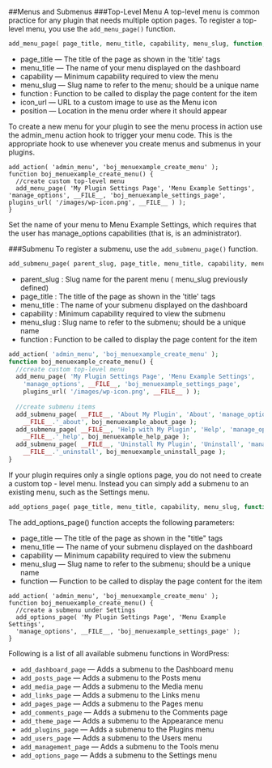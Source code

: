 ##Menus and Submenus
###Top-Level Menu
A top-level menu is common practice for any plugin that needs multiple option pages. To register a top-level menu, you use the ```add_menu_page()``` function.
```php
add_menu_page( page_title, menu_title, capability, menu_slug, function, icon_url, position );
```
- page_title — The title of the page as shown in the 'title' tags
- menu_title — The name of your menu displayed on the dashboard
- capability — Minimum capability required to view the menu
- menu_slug — Slug name to refer to the menu; should be a unique name
- function : Function to be called to display the page content for the item
- icon_url — URL to a custom image to use as the Menu icon
- position — Location in the menu order where it should appear

To create a new menu for your plugin to see the menu process in action use the admin_menu action hook to trigger your menu code. This is the appropriate hook to use whenever you create menus and submenus in your plugins.
```
add_action( 'admin_menu', 'boj_menuexample_create_menu' );
function boj_menuexample_create_menu() {
  //create custom top-level menu
  add_menu_page( 'My Plugin Settings Page', 'Menu Example Settings', 'manage_options', __FILE__, 'boj_menuexample_settings_page', plugins_url( '/images/wp-icon.png', __FILE__ ) );
}
```
Set the name of your menu to Menu Example Settings, which requires that the user has manage_options capabilities (that is, is an administrator).

###Submenu
To register a submenu, use the ```add_submenu_page()``` function.
```php
add_submenu_page( parent_slug, page_title, menu_title, capability, menu_slug, function );
```
- parent_slug : Slug name for the parent menu ( menu_slug previously defined)
- page_title : The title of the page as shown in the 'title' tags
- menu_title : The name of your submenu displayed on the dashboard
- capability : Minimum capability required to view the submenu
- menu_slug : Slug name to refer to the submenu; should be a unique name
- function : Function to be called to display the page content for the item
```php
add_action( 'admin_menu', 'boj_menuexample_create_menu' );
function boj_menuexample_create_menu() {
  //create custom top-level menu
  add_menu_page( 'My Plugin Settings Page', 'Menu Example Settings',
    'manage_options', __FILE__, 'boj_menuexample_settings_page',
    plugins_url( '/images/wp-icon.png', __FILE__ ) );
    
  //create submenu items
  add_submenu_page( __FILE__, 'About My Plugin', 'About', 'manage_options',
    __FILE__.'_about', boj_menuexample_about_page );
  add_submenu_page( __FILE__, 'Help with My Plugin', 'Help', 'manage_options',
    __FILE__.'_help', boj_menuexample_help_page );
  add_submenu_page( __FILE__, 'Uninstall My Plugin', 'Uninstall', 'manage_options', 
    __FILE__.'_uninstall', boj_menuexample_uninstall_page );
}
```
If your plugin requires only a single options page, you do not need to create a custom top - level menu. Instead you can simply add a submenu to an existing menu, such as the Settings menu.
```php
add_options_page( page_title, menu_title, capability, menu_slug, function);
```
The add_options_page() function accepts the following parameters:
- page_title — The title of the page as shown in the "title" tags
- menu_title — The name of your submenu displayed on the dashboard
- capability — Minimum capability required to view the submenu
- menu_slug — Slug name to refer to the submenu; should be a unique name
- function — Function to be called to display the page content for the item

```
add_action( 'admin_menu', 'boj_menuexample_create_menu' );
function boj_menuexample_create_menu() {
  //create a submenu under Settings
  add_options_page( 'My Plugin Settings Page', 'Menu Example Settings',
  'manage_options', __FILE__, 'boj_menuexample_settings_page' );
}
```
Following is a list of all available submenu functions in WordPress:
- ```add_dashboard_page``` — Adds a submenu to the Dashboard menu
- ```add_posts_page``` — Adds a submenu to the Posts menu
- ```add_media_page``` — Adds a submenu to the Media menu
- ```add_links_page``` — Adds a submenu to the Links menu
- ```add_pages_page``` — Adds a submenu to the Pages menu
- ```add_comments_page``` — Adds a submenu to the Comments page
- ```add_theme_page``` — Adds a submenu to the Appearance menu
- ```add_plugins_page``` — Adds a submenu to the Plugins menu
- ```add_users_page``` — Adds a submenu to the Users menu
- ```add_management_page``` — Adds a submenu to the Tools menu
- ```add_options_page``` — Adds a submenu to the Settings menu
